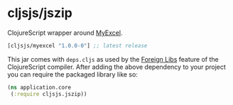 # cljsjs/jszip

ClojureScript wrapper around [MyExcel][].

[](dependency)
```clojure
[cljsjs/myexcel "1.0.0-0"] ;; latest release
```
[](/dependency)

This jar comes with `deps.cljs` as used by the [Foreign Libs][flibs] feature
of the ClojureScript compiler. After adding the above dependency to your project you can require the packaged library like so:

```clojure
(ns application.core
 (:require cljsjs.jszip))
```

[flibs]: https://github.com/clojure/clojurescript/wiki/Packaging-Foreign-Dependencies
[MyExcel]: https://github.com/jsegarra1971/MyExcel
